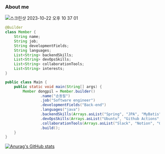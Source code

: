 ### About me
![스크린샷 2023-10-22 오후 10 37 01](https://github.com/MuinMusic/MuinMusic/assets/112970256/5c3e181b-1c23-4468-9fb4-267c2bb30625)


```java
@Builder
class Member {
    String name;
    String job;
    String developmentFields;
    String languages;
    List<String> backendSkills;
    List<String> devOpsSkills;
    List<String> collaborationTools;
    List<String> interests;
}

public class Main {
    public static void main(String[] args) {
        Member dongpil = Member.builder()
                .name("손동필")
                .job("Software engineer")
                .developmentFields("Back-end")
                .languages("java")
                .backendSkills(Arrays.asList("Spring", "JPA", "MyBatis", "Junit5", "Gradle"))
                .devOpsSkills(Arrays.asList("Ubuntu", "Github Actions", "MySQL", "Docker", "AWS EC2"))
                .collaborationTools(Arrays.asList("Slack", "Notion", "Github", "Intellij"))
                .build();
    }
}
```
  
</code></pre>

<!--
**sdongpil/sdongpil** is a ✨ _special_ ✨ repository because its `README.md` (this file) appears on your GitHub profile.

Here are some ideas to get you started:

- 🔭 I’m currently working on ...
- 🌱 I’m currently learning ...
- 👯 I’m looking to collaborate on ...
- 🤔 I’m looking for help with ...
- 💬 Ask me about ...
- 📫 How to reach me: ...
- 😄 Pronouns: ...
- ⚡ Fun fact: ...
-->
[![Anurag's GitHub stats](https://github-readme-stats.vercel.app/api?username=sdongpil&show_icons=true&theme=tokyonight)](https://github.com/anuraghazra/github-readme-stats)
